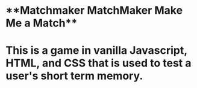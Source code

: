 <h1>**Matchmaker MatchMaker Make Me a Match**<h1>

This is a game in vanilla Javascript, HTML, and CSS that is used to test a user's short term memory. 